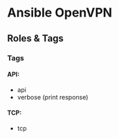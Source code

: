 # Ansible OpenVPN

## Roles & Tags

### Tags

#### API:

- api
- verbose (print response)

#### TCP:

- tcp